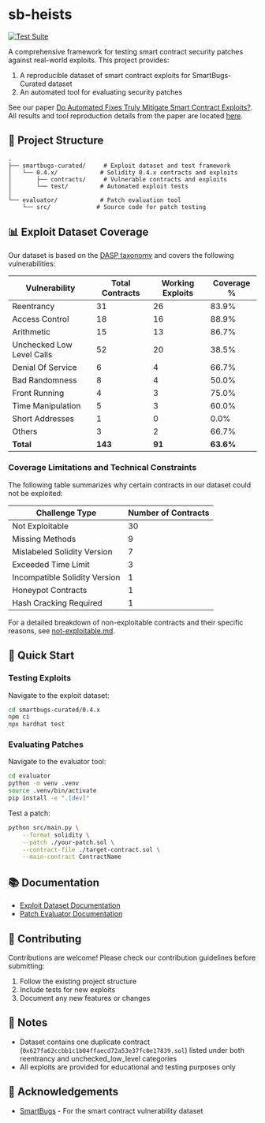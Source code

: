 # sb-heists

[![Test Suite](https://github.com/ASSERT-KTH/solidity-hack-labs/actions/workflows/ci.yml/badge.svg)](https://github.com/ASSERT-KTH/solidity-hack-labs/actions/workflows/ci.yml)

A comprehensive framework for testing smart contract security patches against real-world exploits. This project provides:
1. A reproducible dataset of smart contract exploits for SmartBugs-Curated dataset
2. An automated tool for evaluating security patches

See our paper [Do Automated Fixes Truly Mitigate Smart Contract Exploits?](TODO).
All results and tool reproduction details from the paper are located [here](https://github.com/ASSERT-KTH/RepairComp).

## 🎯 Project Structure

```
.
├── smartbugs-curated/     # Exploit dataset and test framework
│   └── 0.4.x/            # Solidity 0.4.x contracts and exploits
│       ├── contracts/     # Vulnerable contracts and exploits
│       └── test/         # Automated exploit tests
│
└── evaluator/            # Patch evaluation tool
    └── src/             # Source code for patch testing
```

## 📊 Exploit Dataset Coverage

Our dataset is based on the [DASP taxonomy](https://dasp.co/) and covers the following vulnerabilities:

| Vulnerability            | Total Contracts | Working Exploits | Coverage % |
|--------------------------|-----------------|------------------|------------|
| Reentrancy               | 31              | 26              | 83.9%      |
| Access Control           | 18              | 16              | 88.9%      |
| Arithmetic               | 15              | 13              | 86.7%      |
| Unchecked Low Level Calls| 52              | 20              | 38.5%      |
| Denial Of Service        | 6               | 4               | 66.7%      |
| Bad Randomness           | 8               | 4               | 50.0%      |
| Front Running            | 4               | 3               | 75.0%      |
| Time Manipulation        | 5               | 3               | 60.0%      |
| Short Addresses          | 1               | 0               | 0.0%       |
| Others                   | 3               | 2               | 66.7%      |
| **Total**                | **143**         | **91**          | **63.6%**  |

### Coverage Limitations and Technical Constraints

The following table summarizes why certain contracts in our dataset could not be exploited:

| Challenge Type              | Number of Contracts |
|----------------------------|-------------------|
| Not Exploitable            | 30                |
| Missing Methods            | 9                 |
| Mislabeled Solidity Version| 7                 |
| Exceeded Time Limit        | 3                 |
| Incompatible Solidity Version| 1               |
| Honeypot Contracts         | 1                 |
| Hash Cracking Required     | 1                 |

For a detailed breakdown of non-exploitable contracts and their specific reasons, see [not-exploitable.md](./not-exploitable.md).

## 🚀 Quick Start

### Testing Exploits
Navigate to the exploit dataset:
```bash
cd smartbugs-curated/0.4.x
npm ci
npx hardhat test
```

### Evaluating Patches
Navigate to the evaluator tool:
```bash
cd evaluator
python -m venv .venv
source .venv/bin/activate
pip install -e ".[dev]"
```

Test a patch:
```bash
python src/main.py \
    --format solidity \
    --patch ./your-patch.sol \
    --contract-file ./target-contract.sol \
    --main-contract ContractName
```

## 📚 Documentation

- [Exploit Dataset Documentation](./smartbugs-curated/0.4.x/README.md)
- [Patch Evaluator Documentation](./evaluator/README.md)

## 🤝 Contributing

Contributions are welcome! Please check our contribution guidelines before submitting:
1. Follow the existing project structure
2. Include tests for new exploits
3. Document any new features or changes

## 📝 Notes

- Dataset contains one duplicate contract (`0x627fa62ccbb1c1b04ffaecd72a53e37fc0e17839.sol`) listed under both reentrancy and unchecked_low_level categories
- All exploits are provided for educational and testing purposes only

## 🙏 Acknowledgements

- [SmartBugs](https://github.com/smartbugs) - For the smart contract vulnerability dataset
